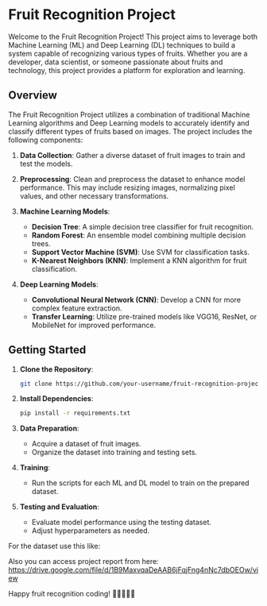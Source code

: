 # Fruit Recognition Project

Welcome to the Fruit Recognition Project! This project aims to leverage both Machine Learning (ML) and Deep Learning (DL) techniques to build a system capable of recognizing various types of fruits. Whether you are a developer, data scientist, or someone passionate about fruits and technology, this project provides a platform for exploration and learning.

## Overview

The Fruit Recognition Project utilizes a combination of traditional Machine Learning algorithms and Deep Learning models to accurately identify and classify different types of fruits based on images. The project includes the following components:

1. **Data Collection**: Gather a diverse dataset of fruit images to train and test the models.

2. **Preprocessing**: Clean and preprocess the dataset to enhance model performance. This may include resizing images, normalizing pixel values, and other necessary transformations.

3. **Machine Learning Models**:
    - **Decision Tree**: A simple decision tree classifier for fruit recognition.
    - **Random Forest**: An ensemble model combining multiple decision trees.
    - **Support Vector Machine (SVM)**: Use SVM for classification tasks.
    - **K-Nearest Neighbors (KNN)**: Implement a KNN algorithm for fruit classification.

4. **Deep Learning Models**:
    - **Convolutional Neural Network (CNN)**: Develop a CNN for more complex feature extraction.
    - **Transfer Learning**: Utilize pre-trained models like VGG16, ResNet, or MobileNet for improved performance.

## Getting Started

1. **Clone the Repository**:

    ```bash
    git clone https://github.com/your-username/fruit-recognition-project.git
    ```

2. **Install Dependencies**:

    ```bash
    pip install -r requirements.txt
    ```

3. **Data Preparation**:

    - Acquire a dataset of fruit images.
    - Organize the dataset into training and testing sets.

4. **Training**:

    - Run the scripts for each ML and DL model to train on the prepared dataset.

5. **Testing and Evaluation**:

    - Evaluate model performance using the testing dataset.
    - Adjust hyperparameters as needed.

For the dataset use this like: 

Also you can access project report from here: https://drive.google.com/file/d/1B9MaxvqaDeAAB6jFqjFng4nNc7dbOEOw/view

Happy fruit recognition coding! 🍏🍊🍇🍓🍍
